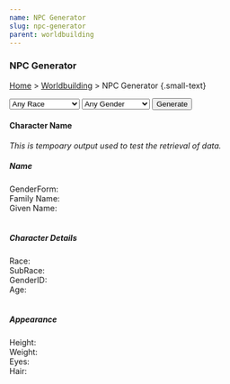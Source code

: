 ```yaml
---
name: NPC Generator
slug: npc-generator
parent: worldbuilding
---
```

### NPC Generator
[Home](dm-operations-center) > [Worldbuilding](worldbuilding-menu) > NPC Generator {.small-text}

<div class="controls">
    <select id="selectRace">
        <option value="none">Any Race</option>
        <optgroup label="Human">
            <option value="arabic">Arabic</option>
            <option value="barovian">Barovian</option>
            <option value="celtic">Celtic</option>
            <option value="chinese">Chinese</option>
            <option value="egyptian">Egyptian</option>
            <option value="english">English</option>
            <option value="french">French</option>
            <option value="german">German</option>
            <option value="greek">Greek</option>
            <option value="indian">Indian</option>
            <option value="japanese">Japanese</option>
            <option value="maori">Maori</option>
            <option value="mesoamerican">Mesoamerican</option>
            <option value="nigercongo">Niger-Congo</option>
            <option value="norse">Norse</option>
            <option value="polynesian">Polynesian</option>
            <option value="roman">Roman</option>
            <option value="slavic">Slavic</option>
            <option value="spanish">Spanish</option>
        </optgroup>
        <option value="dragonborn">Dragonborn</option>
        <option value="dwarf">Dwarf</option>
        <option value="elf">Elf</option>
        <option value="gnome">Gnome</option>
        <option value="half-elf">Half-Elf</option>
        <option value="half-orc">Half-Orc</option>
        <option value="halfling">Halfling</option>
        <option value="orc">Orc</option>
        <option value="tiefling">Tiefling</option>
    </select>
    <select id="selectGender">
        <option value="none">Any Gender</option>
        <option value="feminine">Cisgender (F)</option>
        <option value="masculine">Cisgender (M)</option>
        <option value="none">Nonbinary</option>
        <option value="feminine">Transgender (F)</option>
        <option value="masculine">Transgender (M)</option>
    </select>
    <button id="buttonGenerateNPC" onclick="generateNPC()">Generate</button> 
</div>

<div class="result">
    <h4 id="npcFullName">Character Name</h4>
    <em class="small-text">This is tempoary output used to test the retrieval of data.</em>
    <div class="small-text">
        <h5>Name</h5>
        GenderForm: <strong id="npcGenderForm"></strong><br/>
        Family Name: <strong id="npcFamilyName"></strong><br/>
        Given Name: <strong id="npcGivenName"></strong><br/>
        <br/>
        <h5>Character Details</h5>
        Race: <strong id="npcRace"></strong><br/>
        SubRace: <strong id="npcSubRace"></strong><br/>
        GenderID: <strong id="npcGenderID"></strong><br/>
        Age: <strong id="npcAge"></strong><br/>
        <br/>
        <h5>Appearance</h5>
        Height: <strong id="npcHeight"></strong><br/>
        Weight: <strong id="npcWeight"></strong><br/>
        Eyes: <strong id="npcEyes"></strong><br/>
        Hair: <strong id="npcHair"></strong><br/>
        <br/>
    </div>
    <br/>
</div>

<script src="../assets/js/generator.js"></script>
<script src="../assets/js/dice.js"></script>
<script src="../assets/js/generateNPC.js"></script>
<script src="../assets/data/races.js"></script>
<script src="../assets/data/generators_data.js"></script>